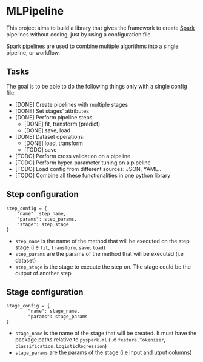 # MLPipeline
This project aims to build a library that gives the framework to create [Spark](https://spark.apache.org) pipelines without coding, just by using a configuration file.

Spark [pipelines](https://spark.apache.org/docs/latest/ml-pipeline.html) are used to combine multiple algorithms into a single pipeline, or workflow.

 ## Tasks 
 The goal is to be able to do the following things only with a single config file:
 * [DONE] Create pipelines with multiple stages
 * [DONE] Set stages' attributes
 * [DONE] Perform pipeline steps
    * [DONE] fit, transform (predict)
    * [DONE] save, load
 * [DONE] Dataset operations: 
    * [DONE] load, transform
    * [TODO] save 
 * [TODO] Perform cross validation on a pipeline 
 * [TODO] Perform hyper-parameter tuning on a pipeline 
 * [TODO] Load config from different sources: JSON, YAML.. 
 * [TODO] Combine all these functionalities in one python library
 
 ## Step configuration
 
```
step_config = {
    "name": step_name,
    "params": step_params,
    "stage": step_stage
}
```

* ``step_name`` is the name of the method that will be executed on the step stage (i.e ``fit``, ``transform``, ``save``, ``load``)
* ``step_params`` are the params of the method that will be executed (i.e dataset)
* ``step_stage`` is the stage to execute the step on. The stage could be the output of another step

## Stage configuration

```
stage_config = {
        "name": stage_name,
        "params": stage_params 
}
```

* ``stage_name`` is the name of the stage that will be created. It must have the package paths relative to ``pyspark.ml`` (i.e ``feature.Tokenizer``, ``classification.LogisticRegression``)
* ``stage_params`` are the params of the stage (i.e input and utput columns)